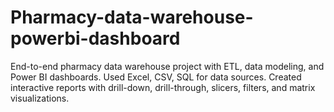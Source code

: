 # Pharmacy-data-warehouse-powerbi-dashboard
End-to-end pharmacy data warehouse project with ETL, data modeling, and Power BI dashboards. Used Excel, CSV, SQL for data sources. Created interactive reports with drill-down, drill-through, slicers, filters, and matrix visualizations.
